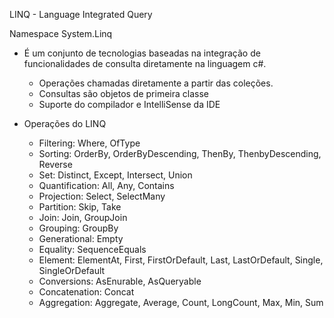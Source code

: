 LINQ - Language Integrated Query

Namespace System.Linq

* É um conjunto de tecnologias baseadas na integração de funcionalidades de consulta diretamente na linguagem c#.
	- Operações chamadas diretamente a partir das coleções.
	- Consultas são objetos de primeira classe
	- Suporte do compilador e IntelliSense da IDE

* Operações do LINQ
	- Filtering: Where, OfType
	- Sorting: OrderBy, OrderByDescending, ThenBy, ThenbyDescending, Reverse
	- Set: Distinct, Except, Intersect, Union
	- Quantification: All, Any, Contains
	- Projection: Select, SelectMany
	- Partition: Skip, Take
	- Join: Join, GroupJoin
	- Grouping: GroupBy
	- Generational: Empty
	- Equality: SequenceEquals
	- Element: ElementAt, First, FirstOrDefault, Last, LastOrDefault, Single, SingleOrDefault
	- Conversions: AsEnurable, AsQueryable
	- Concatenation: Concat
	- Aggregation: Aggregate, Average, Count, LongCount, Max, Min, Sum